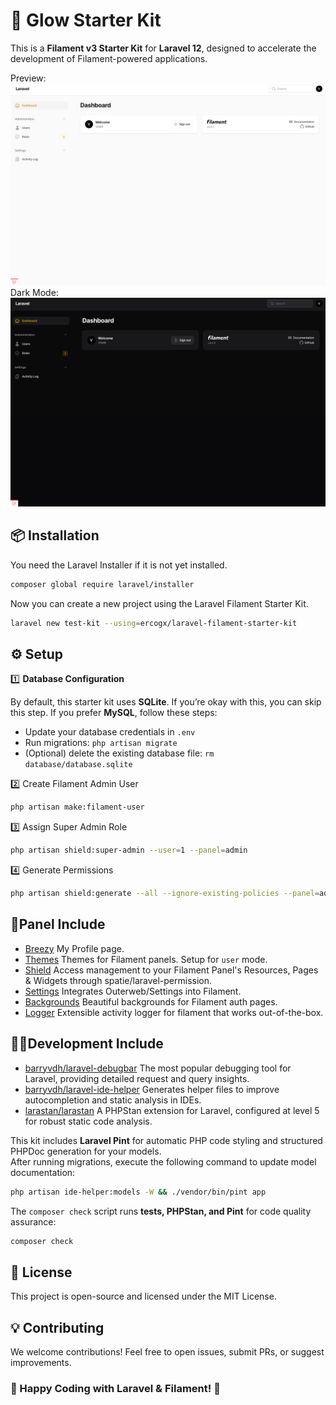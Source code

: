 # 🚀 Glow Starter Kit

This is a **Filament v3 Starter Kit** for **Laravel 12**, designed to accelerate the development of Filament-powered applications.

Preview:
![](https://raw.githubusercontent.com/ercogx/laravel-filament-starter-kit/main/preview-white.png)
Dark Mode:
![](https://raw.githubusercontent.com/ercogx/laravel-filament-starter-kit/main/preview.png)

## 📦 Installation

You need the Laravel Installer if it is not yet installed.

```bash
composer global require laravel/installer
```

Now you can create a new project using the Laravel Filament Starter Kit.

```bash
laravel new test-kit --using=ercogx/laravel-filament-starter-kit
```

## ⚙️ Setup

1️⃣ **Database Configuration**

By default, this starter kit uses **SQLite**. If you’re okay with this, you can skip this step. If you prefer **MySQL**, follow these steps:

- Update your database credentials in `.env`
- Run migrations: `php artisan migrate`
- (Optional) delete the existing database file: ```rm database/database.sqlite```

2️⃣ Create Filament Admin User
```bash
php artisan make:filament-user
```

3️⃣ Assign Super Admin Role
```bash
php artisan shield:super-admin --user=1 --panel=admin
```

4️⃣ Generate Permissions
```bash
php artisan shield:generate --all --ignore-existing-policies --panel=admin
```

## 🌟Panel Include 

- [Breezy](https://filamentphp.com/plugins/jeffgreco-breezy) My Profile page.
- [Themes](https://filamentphp.com/plugins/hasnayeen-themes) Themes for Filament panels. Setup for `user` mode.
- [Shield](https://filamentphp.com/plugins/bezhansalleh-shield) Access management to your Filament Panel's Resources, Pages & Widgets through spatie/laravel-permission.
- [Settings](https://filamentphp.com/plugins/outerweb-settings) Integrates Outerweb/Settings into Filament.
- [Backgrounds](https://filamentphp.com/plugins/swisnl-backgrounds) Beautiful backgrounds for Filament auth pages.
- [Logger](https://filamentphp.com/plugins/z3d0x-logger) Extensible activity logger for filament that works out-of-the-box.

## 🧑‍💻Development Include

- [barryvdh/laravel-debugbar](https://github.com/barryvdh/laravel-debugbar) The most popular debugging tool for Laravel, providing detailed request and query insights.
- [barryvdh/laravel-ide-helper](https://github.com/barryvdh/laravel-ide-helper) Generates helper files to improve autocompletion and static analysis in IDEs.
- [larastan/larastan](https://github.com/larastan/larastan) A PHPStan extension for Laravel, configured at level 5 for robust static code analysis.

This kit includes **Laravel Pint** for automatic PHP code styling and structured PHPDoc generation for your models.  
After running migrations, execute the following command to update model documentation:

```bash
php artisan ide-helper:models -W && ./vendor/bin/pint app 
```

The `composer check` script runs **tests, PHPStan, and Pint** for code quality assurance:
```bash
composer check
```

## 📜 License

This project is open-source and licensed under the MIT License.

## 💡 Contributing

We welcome contributions! Feel free to open issues, submit PRs, or suggest improvements.


### 🚀 Happy Coding with Laravel & Filament! 🎉
